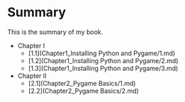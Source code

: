 # Summary

This is the summary of my book.

* Chapter I
  * [1.1](Chapter1_Installing Python and Pygame/1.md)
  * [1.2](Chapter1_Installing Python and Pygame/2.md)
  * [1.3](Chapter1_Installing Python and Pygame/3.md)
* Chapter II
  * [2.1](Chapter2_Pygame Basics/1.md)
  * [2.2](Chapter2_Pygame Basics/2.md)